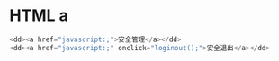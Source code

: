 # HTML a

```c#
<dd><a href="javascript:;">安全管理</a></dd>
<dd><a href="javascript:;" onclick="loginout();">安全退出</a></dd>
```
